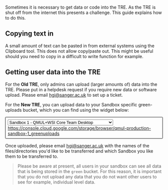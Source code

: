 Sometimes it is necessary to get data or code into the TRE. As the
TRE is shut off from the internet this presents a challenge. This guide
explains how to do this.

## Copying text in
A small amount of text can be pasted in from external systems using the Clipboard tool. This does not allow copy/paste out. This might be useful should you need to copy in a difficult to write function for example. 

## Getting user data into the TRE
For the __Old TRE__, only admins can upload (larger amounts of) data into the TRE. Please put in a helpdesk request if you require new data or software upload. Please email [hgi@sanger.ac.uk](mailto:hgi@sanger.ac.uk) to set up a ticket.

For the __New TRE__, you can upload data to your Sandbox specific green-uploads bucket, which you can find using the widget below:

<div style="padding:0.5em;border:1px solid #000;border-radius:.1rem"><select style="display: block" onchange="this.nextElementSibling.setAttribute('href', this.nextElementSibling.innerText='https://console.cloud.google.com/storage/browser/qmul-production-sandbox-'+this.value+'_greenuploads')"><option value="1">Sandbox 1 - QMUL+WSI Core Team Desktop</option><option value="2">Sandbox 2 - External Academic Desktop</option><option value="3">Sandbox 3 - GSK Desktop</option><option value="4">Sandbox 4 - BMS Desktop</option><option value="5">Sandbox 5 - MSD Desktop</option><option value="6">Sandbox 6 - Takeda Desktop</option><option value="7">Sandbox 7 - Pfizer Desktop</option><option value="8">Sandbox 8 - S00050_FFAIR-PRS Desktop</option><option value="9">Sandbox 9 - Maze Therapeutics Desktop</option><option value="10">Sandbox 10 - Novo Nordisk Desktop</option><option value="11">Sandbox 11 - University of Exeter</option><option value="12">Sandbox 12 - Genomics PLC</option><option value="13">Sandbox 13 - AstraZeneca</option><option value="14">Sandbox 14 - External Academic, Consortium access</option><option value="15">Sandbox 15 - 5 Prime Sciences</option><option value="16">Sandbox 16 - Sandbox 16</option><option value="17">Sandbox 17 - Academic, NHS Digital access</option></select><a href="https://console.cloud.google.com/storage/browser/qmul-production-sandbox-1_greenuploads">https://console.cloud.google.com/storage/browser/qmul-production-sandbox-1_greenuploads</a></div>

Once uploaded, please email [hgi@sanger.ac.uk](mailto:hgi@sanger.ac.uk) with the names of the files/directories you'd like to be transferred and which Sandbox you like them to be transferred to.

> Please be aware at present, all users in your sandbox can see all data
that is being stored in the `green` bucket. For this reason, it is important that you do not upload any data that you do not want other users to see for example, individual level data.